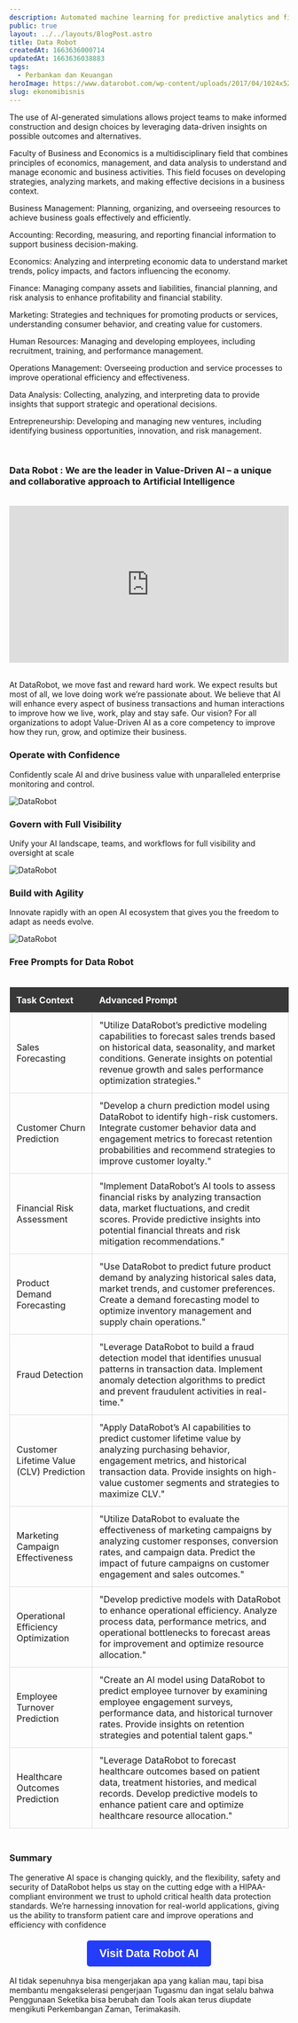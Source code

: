 ```yaml
---
description: Automated machine learning for predictive analytics and financial modeling.
public: true
layout: ../../layouts/BlogPost.astro
title: Data Robot
createdAt: 1663636000714
updatedAt: 1663636038883
tags:
  - Perbankan dan Keuangan
heroImage: https://www.datarobot.com/wp-content/uploads/2017/04/1024x528.jpg
slug: ekonomibisnis
---
```


The use of AI-generated simulations allows project teams to make informed construction and design choices by leveraging data-driven insights on possible outcomes and alternatives.

Faculty of Business and Economics is a multidisciplinary field that combines principles of economics, management, and data analysis to understand and manage economic and business activities. This field focuses on developing strategies, analyzing markets, and making effective decisions in a business context.
 
Business Management: Planning, organizing, and overseeing resources to achieve business goals effectively and efficiently.

Accounting: Recording, measuring, and reporting financial information to support business decision-making.

Economics: Analyzing and interpreting economic data to understand market trends, policy impacts, and factors influencing the economy.

Finance: Managing company assets and liabilities, financial planning, and risk analysis to enhance profitability and financial stability.

Marketing: Strategies and techniques for promoting products or services, understanding consumer behavior, and creating value for customers.

Human Resources: Managing and developing employees, including recruitment, training, and performance management.

Operations Management: Overseeing production and service processes to improve operational efficiency and effectiveness.

Data Analysis: Collecting, analyzing, and interpreting data to provide insights that support strategic and operational decisions.

Entrepreneurship: Developing and managing new ventures, including identifying business opportunities, innovation, and risk management.


<br>

### Data Robot : We are the leader in Value-Driven AI – a unique and collaborative approach to Artificial Intelligence

<br>
<div style="position: relative; padding-bottom: 56.25%; height: 0; overflow: hidden; max-width: 100%; height: auto;">

  <iframe style="position: absolute; top: 0; left: 0; width: 100%; height: 100%;" src="https://www.youtube.com/embed/vyi_0D-rJ1A" title="YouTube video player" frameborder="0" allow="accelerometer; autoplay; clipboard-write; encrypted-media; gyroscope; picture-in-picture; web-share" allowfullscreen></iframe>
</div>
<br>

At DataRobot, we move fast and reward hard work. We expect results but most of all, we love doing work we’re passionate about. We believe that AI will enhance every aspect of business transactions and human interactions to improve how we live, work, play and stay safe. Our vision? For all organizations to adopt Value-Driven AI as a core competency to improve how they run, grow, and optimize their business.

### Operate with Confidence

Confidently scale AI and drive business value with unparalleled enterprise monitoring and control. <br>

![DataRobot](https://www.datarobot.com/wp-content/uploads/2024/01/operate-removebg-preview.jpg)

### Govern with Full Visibility

Unify your AI landscape, teams, and workflows for full visibility and oversight at scale <br>

![DataRobot](https://www.datarobot.com/wp-content/uploads/2024/01/govern-removebg-preview.jpg)


### Build with Agility

Innovate rapidly with an open AI ecosystem that gives you the freedom to adapt as needs evolve. <br>

![DataRobot](https://www.datarobot.com/wp-content/uploads/2024/01/build-removebg-preview.jpg)



### Free Prompts for Data Robot

<div style="overflow-x: auto;">
    <table style="width: 100%; border-collapse: collapse; margin: 20px 0;">
        <thead>
            <tr>
                <th style="padding: 12px; text-align: left; background-color: #383838; color: #FFFFFF;">Task Context</th>
                <th style="padding: 12px; text-align: left; background-color: #383838; color: #FFFFFF;">Advanced Prompt</th>
            </tr>
        </thead>
        <tbody>
            <tr>
                <td style="padding: 12px; border: 1px solid #ddd;">Sales Forecasting</td>
                <td style="padding: 12px; border: 1px solid #ddd;">"Utilize DataRobot’s predictive modeling capabilities to forecast sales trends based on historical data, seasonality, and market conditions. Generate insights on potential revenue growth and sales performance optimization strategies." </td>
            </tr>
            <tr>
                <td style="padding: 12px; border: 1px solid #ddd;">Customer Churn Prediction</td>
                <td style="padding: 12px; border: 1px solid #ddd;">"Develop a churn prediction model using DataRobot to identify high-risk customers. Integrate customer behavior data and engagement metrics to forecast retention probabilities and recommend strategies to improve customer loyalty." </td>
            </tr>
            <tr>
                <td style="padding: 12px; border: 1px solid #ddd;">Financial Risk Assessment</td>
                <td style="padding: 12px; border: 1px solid #ddd;">"Implement DataRobot’s AI tools to assess financial risks by analyzing transaction data, market fluctuations, and credit scores. Provide predictive insights into potential financial threats and risk mitigation recommendations." </td>
            </tr>
            <tr>
                <td style="padding: 12px; border: 1px solid #ddd;">Product Demand Forecasting</td>
                <td style="padding: 12px; border: 1px solid #ddd;">"Use DataRobot to predict future product demand by analyzing historical sales data, market trends, and customer preferences. Create a demand forecasting model to optimize inventory management and supply chain operations." </td>
            </tr>
            <tr>
                <td style="padding: 12px; border: 1px solid #ddd;">Fraud Detection</td>
                <td style="padding: 12px; border: 1px solid #ddd;">"Leverage DataRobot to build a fraud detection model that identifies unusual patterns in transaction data. Implement anomaly detection algorithms to predict and prevent fraudulent activities in real-time." </td>
            </tr>
            <tr>
                <td style="padding: 12px; border: 1px solid #ddd;">Customer Lifetime Value (CLV) Prediction</td>
                <td style="padding: 12px; border: 1px solid #ddd;">"Apply DataRobot’s AI capabilities to predict customer lifetime value by analyzing purchasing behavior, engagement metrics, and historical transaction data. Provide insights on high-value customer segments and strategies to maximize CLV." </td>
            </tr>
            <tr>
                <td style="padding: 12px; border: 1px solid #ddd;">Marketing Campaign Effectiveness</td>
                <td style="padding: 12px; border: 1px solid #ddd;">"Utilize DataRobot to evaluate the effectiveness of marketing campaigns by analyzing customer responses, conversion rates, and campaign data. Predict the impact of future campaigns on customer engagement and sales outcomes." </td>
            </tr>
            <tr>
                <td style="padding: 12px; border: 1px solid #ddd;">Operational Efficiency Optimization</td>
                <td style="padding: 12px; border: 1px solid #ddd;">"Develop predictive models with DataRobot to enhance operational efficiency. Analyze process data, performance metrics, and operational bottlenecks to forecast areas for improvement and optimize resource allocation." </td>
            </tr>
            <tr>
                <td style="padding: 12px; border: 1px solid #ddd;">Employee Turnover Prediction</td>
                <td style="padding: 12px; border: 1px solid #ddd;">"Create an AI model using DataRobot to predict employee turnover by examining employee engagement surveys, performance data, and historical turnover rates. Provide insights on retention strategies and potential talent gaps." </td>
            </tr>
            <tr>
                <td style="padding: 12px; border: 1px solid #ddd;">Healthcare Outcomes Prediction</td>
                <td style="padding: 12px; border: 1px solid #ddd;">"Leverage DataRobot to forecast healthcare outcomes based on patient data, treatment histories, and medical records. Develop predictive models to enhance patient care and optimize healthcare resource allocation." </td>
            </tr>
        </tbody>
    </table>
</div>



### Summary
The generative AI space is changing quickly, and the flexibility, safety and security of DataRobot helps us stay on the cutting edge with a HIPAA-compliant environment we trust to uphold critical health data protection standards. We’re harnessing innovation for real-world applications, giving us the ability to transform patient care and improve operations and efficiency with confidence




<div style="text-align: center; margin-top: 20px;">
  <a href="https://www.datarobot.com/request-a-demo/" target="_blank" style="display: inline-block; padding: 12px 23px; font-family: 'Poppins', sans-serif; font-size: 20px; font-weight: bold; color: #ffffff; background-color: #243dfa; text-decoration: none; border-radius: 5px;">Visit Data Robot AI</a>
</div>

<br>
AI tidak sepenuhnya bisa mengerjakan apa yang kalian mau, tapi bisa membantu mengakselerasi pengerjaan Tugasmu dan ingat selalu bahwa Penggunaan Seketika bisa berubah dan Tools akan terus diupdate mengikuti Perkembangan Zaman, Terimakasih.





<script>
    function copyToClipboard() {
        const codeContent = document.getElementById('code-content').innerText;
        navigator.clipboard.writeText(codeContent).then(() => {
            alert('Code copied to clipboard!');
        }, (err) => {
            alert('Failed to copy code: ' + err);
        });
    }
</script>





<script>
    document.addEventListener('contextmenu', function (event) {
        event.preventDefault();
    });
</script>


